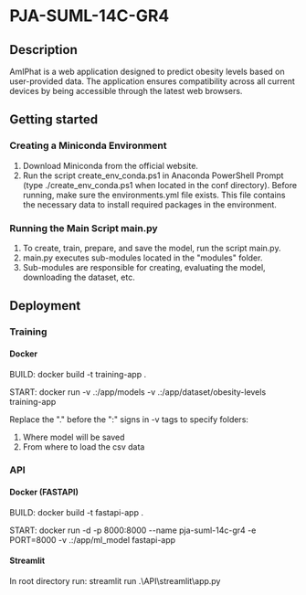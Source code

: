 # PJA-SUML-14C-GR4

## Description

AmIPhat is a web application designed to predict obesity levels based on user-provided data. The application ensures compatibility across all current devices by being accessible through the latest web browsers.

## Getting started

### Creating a Miniconda Environment

1. Download Miniconda from the official website.
2. Run the script create_env_conda.ps1 in Anaconda PowerShell Prompt (type ./create_env_conda.ps1 when located in the conf directory). Before running, make sure the environments.yml file exists. This file contains the necessary data to install required packages in the environment.

### Running the Main Script main.py

1. To create, train, prepare, and save the model, run the script main.py.
2. main.py executes sub-modules located in the "modules" folder.
3. Sub-modules are responsible for creating, evaluating the model, downloading the dataset, etc.

## Deployment

### Training

#### Docker

BUILD: docker build -t training-app .

START: docker run -v .:/app/models -v .:/app/dataset/obesity-levels training-app

Replace the "." before the ":" signs in -v tags to specify folders:

1. Where model will be saved
2. From where to load the csv data

### API

#### Docker (FASTAPI)

BUILD: docker build -t fastapi-app .

START: docker run -d -p 8000:8000 --name pja-suml-14c-gr4 -e PORT=8000 -v .:/app/ml_model fastapi-app

#### Streamlit

In root directory run:
streamlit run .\API\streamlit\app.py

